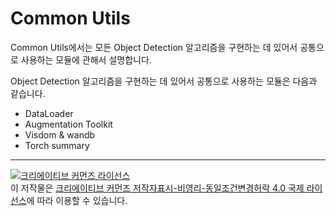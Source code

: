 # Common Utils

Common Utils에서는 모든 Object Detection 알고리즘을 구현하는 데 있어서 공통으로 사용하는 모듈에 관해서 설명합니다.



Object Detection 알고리즘을 구현하는 데 있어서 공통으로 사용하는 모듈은 다음과 같습니다.

- DataLoader
- Augmentation Toolkit
- Visdom & wandb
- Torch summary



----

<a rel="license" href="http://creativecommons.org/licenses/by-nc-sa/4.0/"><img alt="크리에이티브 커먼즈 라이선스" style="border-width:0" src="https://i.creativecommons.org/l/by-nc-sa/4.0/88x31.png" /></a><br />이 저작물은 <a rel="license" href="http://creativecommons.org/licenses/by-nc-sa/4.0/">크리에이티브 커먼즈 저작자표시-비영리-동일조건변경허락 4.0 국제 라이선스</a>에 따라 이용할 수 있습니다.
